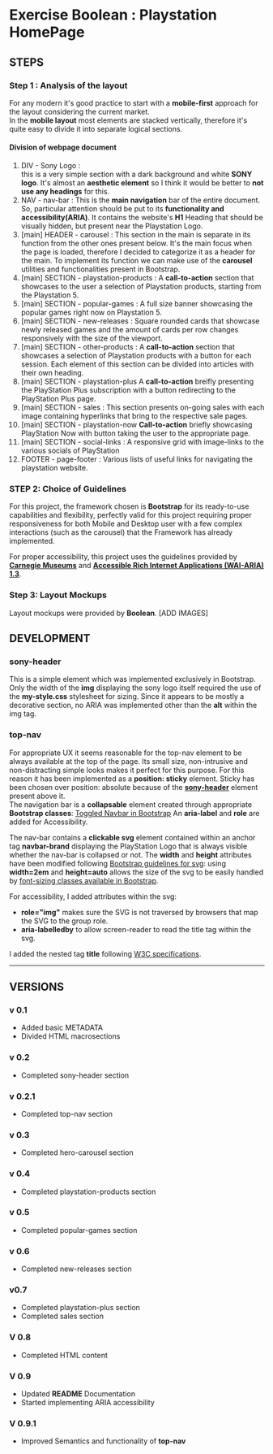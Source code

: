 # Exercise Boolean : Playstation HomePage

## STEPS

### Step 1 : Analysis of the layout

For any modern it's good practice to start with a **mobile-first** approach for the layout considering the current market.  
In the **mobile layout** most elements are stacked vertically, therefore it's quite easy to divide it into separate logical sections.

#### Division of webpage document

1. DIV - Sony Logo :  
    this is a very simple section with a dark background and white **SONY logo**. It's almost an **aesthetic element** so I think it would be better to **not use any headings** for this.
2. NAV - nav-bar :
    This is the **main navigation** bar of the entire document. So, particular attention should be put to its **functionality and accessibility(ARIA)**.
    It contains the website's **H1** Heading that should be visually hidden, but present near the Playstation Logo.
3. [main] HEADER - carousel :
    This section in the main is separate in its function from the other ones present below. It's the main focus when the page is loaded, therefore I decided to categorize it as a header for the main.
    To implement its function we can make use of the **carousel** utilities and functionalities present in Bootstrap.
4. [main] SECTION - playstation-products :
    A **call-to-action** section that showcases to the user a selection of Playstation products, starting from the Playstation 5.
5. [main] SECTION - popular-games :
    A full size banner showcasing the popular games right now on Playstation 5.
6. [main] SECTION - new-releases :
    Square rounded cards that showcase newly released games and the amount of cards per row changes responsively with the size of the viewport.
7. [main] SECTION - other-products :
    A **call-to-action** section that showcases a selection of Playstation products with a button for each session. Each element of this section can be divided into articles with their own heading.
8. [main] SECTION - playstation-plus
    A **call-to-action** breifly presenting the PlayStation Plus subscription with a button redirecting to the PlayStation Plus page.
9. [main] SECTION - sales :
    This section presents on-going sales with each image containing hyperlinks that bring to the respective sale pages.
10. [main] SECTION - playstation-now
    **Call-to-action** briefly showcasing PlayStation Now with button taking the user to the appropriate page.
11. [main] SECTION - social-links :
    A responsive grid with image-links to the various socials of PlayStation
12. FOOTER - page-footer :
    Various lists of useful links for navigating the playstation website.

### STEP 2: Choice of Guidelines
For this project, the framework chosen is **Bootstrap** for its ready-to-use capabilities and flexibility, perfectly valid for this project requiring proper responsiveness for both Mobile and Desktop user with a few complex interactions (such as the carousel) that the Framework has already implemented.

For proper accessibility, this project uses the guidelines provided by [**Carnegie Museums**](http://web-accessibility.carnegiemuseums.org/) and [**Accessible Rich Internet Applications (WAI-ARIA) 1.3**](https://w3c.github.io/aria/).

### Step 3: Layout Mockups

Layout mockups were provided by **Boolean**.
[ADD IMAGES]

## DEVELOPMENT

### sony-header

This is a simple element which was implemented exclusively in Bootstrap. Only the width of the **img** displaying the sony logo itself required the use of the **my-style.css** stylesheet for sizing. Since it appears to be mostly a decorative section, no ARIA was implemented other than the **alt** within the img tag. 

### top-nav

For appropriate UX it seems reasonable for the top-nav element to be always available at the top of the page. Its small size, non-intrusive and non-distracting simple looks makes it perfect for this purpose. For this reason it has been implemented as a **position: sticky** element. Sticky has been chosen over position: absolute because of the [**sony-header**](#sony-header) element present above it.  
The navigation bar is a **collapsable** element created through appropriate **Bootstrap classes**: [Toggled Navbar in Bootstrap](https://getbootstrap.com/docs/5.0/components/navbar/#responsive-behaviors)
An **aria-label** and **role** are added for Accessibility.

The nav-bar contains a **clickable svg** element contained within an anchor tag **navbar-brand** displaying the PlayStation Logo that is always visible whether the nav-bar is collapsed or not. The **width** and **height** attributes have been modified following [Bootstrap guidelines for svg](https://icons.getbootstrap.com/#usage): using **width=2em** and **height=auto** allows the size of the svg to be easily handled by [font-sizing classes available in Bootstrap](https://getbootstrap.com/docs/5.0/utilities/text/#font-size).

For accessibility, I added attributes within the svg:

- **role="img"** makes sure the SVG is not traversed by browsers that map the SVG to the group role.
- **aria-labelledby** to allow screen-reader to read the title tag within the svg.

I added the nested tag **title** following [W3C specifications](https://www.w3.org/TR/SVG11/struct.html#DescriptionAndTitleElements).

--------------------------

## VERSIONS

### v 0.1

- Added basic METADATA
- Divided HTML macrosections

### v 0.2

- Completed sony-header section

### v 0.2.1

- Completed top-nav section

### v 0.3

- Completed hero-carousel section

### v 0.4

- Completed playstation-products section

### v 0.5

- Completed popular-games section

### v 0.6

- Completed new-releases section

### v0.7

- Completed playstation-plus section  
- Completed sales section  

### V 0.8

- Completed HTML content

### V 0.9

- Updated **README** Documentation
- Started implementing ARIA accessibility

### V 0.9.1

- Improved Semantics and functionality of **top-nav**
